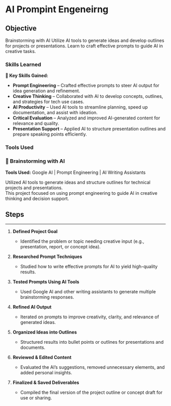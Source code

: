 # AI Prompint Engeneirng 

## Objective
Brainstorming with AI
Utilize AI tools to generate ideas and develop outlines for projects or presentations.
Learn to craft effective prompts to guide AI in creative tasks.


### Skills Learned
**🧠 Key Skills Gained:**
- **Prompt Engineering** – Crafted effective prompts to steer AI output for idea generation and refinement.  
- **Creative Thinking** – Collaborated with AI to develop concepts, outlines, and strategies for tech use cases.  
- **AI Productivity** – Used AI tools to streamline planning, speed up documentation, and assist with ideation.  
- **Critical Evaluation** – Analyzed and improved AI-generated content for relevance and quality.  
- **Presentation Support** – Applied AI to structure presentation outlines and prepare speaking points efficiently.

### Tools Used
### 📌 Brainstorming with AI  
**Tools Used:** Google AI | Prompt Engineering | AI Writing Assistants  

Utilized AI tools to generate ideas and structure outlines for technical projects and presentations.  
This project focused on using prompt engineering to guide AI in creative thinking and decision support.

## Steps
---

1. **Defined Project Goal**  
   - Identified the problem or topic needing creative input (e.g., presentation, report, or concept idea).

2. **Researched Prompt Techniques**  
   - Studied how to write effective prompts for AI to yield high-quality results.

3. **Tested Prompts Using AI Tools**  
   - Used Google AI and other writing assistants to generate multiple brainstorming responses.

4. **Refined AI Output**  
   - Iterated on prompts to improve creativity, clarity, and relevance of generated ideas.

5. **Organized Ideas into Outlines**  
   - Structured results into bullet points or outlines for presentations and documents.

6. **Reviewed & Edited Content**  
   - Evaluated the AI’s suggestions, removed unnecessary elements, and added personal insights.

7. **Finalized & Saved Deliverables**  
   - Compiled the final version of the project outline or concept draft for use or sharing.

